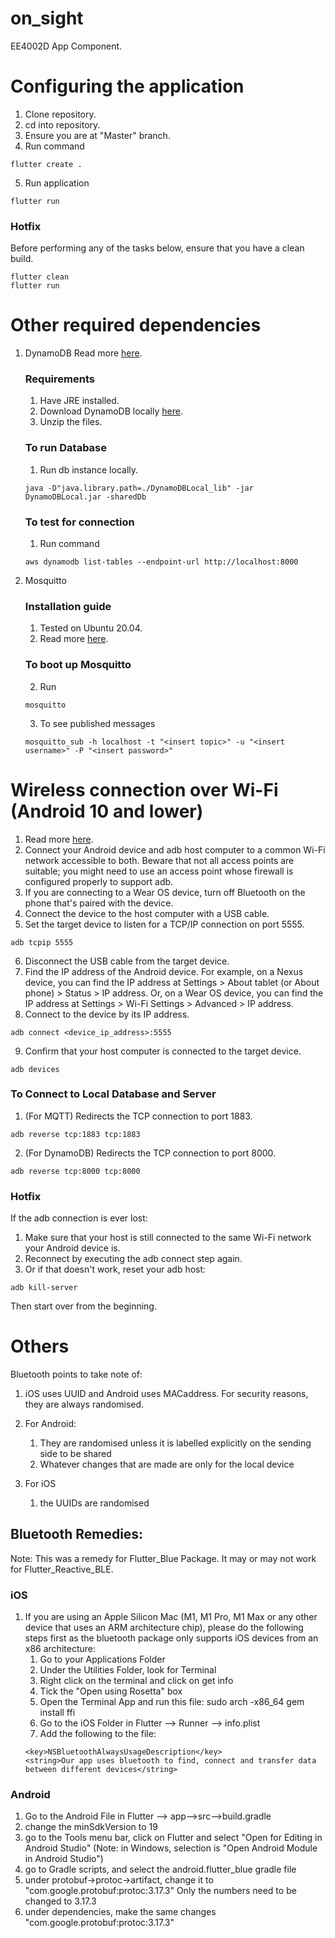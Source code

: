 # on_sight

EE4002D App Component.

# Configuring the application

1. Clone repository.
2. cd into repository.
3. Ensure you are at "Master" branch.
4. Run command

```
flutter create .
```

5. Run application

```
flutter run
```

### Hotfix

Before performing any of the tasks below, ensure that you have a clean build.

```
flutter clean
flutter run
```

# Other required dependencies

1. DynamoDB
   Read more [here](https://docs.aws.amazon.com/amazondynamodb/latest/developerguide/GettingStarted.Python.html).

   ### Requirements

   1. Have JRE installed.
   2. Download DynamoDB locally [here](https://docs.aws.amazon.com/amazondynamodb/latest/developerguide/DynamoDBLocal.DownloadingAndRunning.html).
   3. Unzip the files.

   ### To run Database

   1. Run db instance locally.

   ```
   java -D"java.library.path=./DynamoDBLocal_lib" -jar DynamoDBLocal.jar -sharedDb
   ```

   ### To test for connection

   1. Run command

   ```
   aws dynamodb list-tables --endpoint-url http://localhost:8000
   ```

2. Mosquitto
   ### Installation guide
   1. Tested on Ubuntu 20.04.
   2. Read more [here](https://www.digitalocean.com/community/tutorials/how-to-install-and-secure-the-mosquitto-mqtt-messaging-broker-on-ubuntu-18-04).
   ### To boot up Mosquitto
   2. Run
   ```
   mosquitto
   ```
   3. To see published messages
   ```
   mosquitto_sub -h localhost -t "<insert topic>" -u "<insert username>" -P "<insert password>"
   ```

# Wireless connection over Wi-Fi (Android 10 and lower)

1. Read more [here](https://developer.android.com/studio/command-line/adb).
2. Connect your Android device and adb host computer to a common Wi-Fi network accessible to both. Beware that not all access points are suitable; you might need to use an access point whose firewall is configured properly to support adb.
3. If you are connecting to a Wear OS device, turn off Bluetooth on the phone that's paired with the device.
4. Connect the device to the host computer with a USB cable.
5. Set the target device to listen for a TCP/IP connection on port 5555.

```
adb tcpip 5555
```

6. Disconnect the USB cable from the target device.
7. Find the IP address of the Android device. For example, on a Nexus device, you can find the IP address at Settings > About tablet (or About phone) > Status > IP address. Or, on a Wear OS device, you can find the IP address at Settings > Wi-Fi Settings > Advanced > IP address.
8. Connect to the device by its IP address.

```
adb connect <device_ip_address>:5555
```

9. Confirm that your host computer is connected to the target device.

```
adb devices
```

### To Connect to Local Database and Server

1. (For MQTT) Redirects the TCP connection to port 1883.

```
adb reverse tcp:1883 tcp:1883
```

2. (For DynamoDB) Redirects the TCP connection to port 8000.

```
adb reverse tcp:8000 tcp:8000
```

### Hotfix

If the adb connection is ever lost:

1. Make sure that your host is still connected to the same Wi-Fi network your Android device is.
2. Reconnect by executing the adb connect step again.
3. Or if that doesn't work, reset your adb host:

```
adb kill-server
```

Then start over from the beginning.

# Others

Bluetooth points to take note of:

1. iOS uses UUID and Android uses MACaddress. For security reasons, they are always randomised.
2. For Android:
   1. They are randomised unless it is labelled explicitly on the sending side to be shared
   2. Whatever changes that are made are only for the local device
3. For iOS

   1. the UUIDs are randomised

## Bluetooth Remedies:

Note: This was a remedy for Flutter_Blue Package. It may or may not work for Flutter_Reactive_BLE.

### iOS

1. If you are using an Apple Silicon Mac (M1, M1 Pro, M1 Max or any other device that uses an ARM architecture chip), please do the following steps first as the bluetooth package only supports iOS devices from an x86 architecture:
   1. Go to your Applications Folder
   2. Under the Utilities Folder, look for Terminal
   3. Right click on the terminal and click on get info
   4. Tick the "Open using Rosetta" box
   5. Open the Terminal App and run this file: sudo arch -x86_64 gem install ffi
   6. Go to the iOS Folder in Flutter --> Runner --> info.plist
   7. Add the following to the file:
   ```
   <key>NSBluetoothAlwaysUsageDescription</key>
   <string>Our app uses bluetooth to find, connect and transfer data between different devices</string>
   ```

### Android

1. Go to the Android File in Flutter --> app-->src-->build.gradle
2. change the minSdkVersion to 19
3. go to the Tools menu bar, click on Flutter and select "Open for Editing in Android Studio" (Note: in Windows, selection is "Open Android Module in Android Studio")
4. go to Gradle scripts, and select the android.flutter_blue gradle file
5. under protobuf->protoc->artifact, change it to "com.google.protobuf:protoc:3.17.3" Only the numbers need to be changed to 3.17.3
6. under dependencies, make the same changes "com.google.protobuf:protoc:3.17.3"
